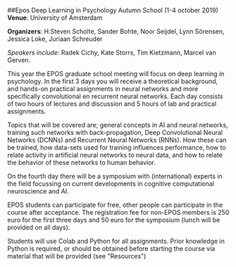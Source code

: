 ##Epos Deep Learning in Psychology Autumn School 
(1-4 october 2019)
**Venue**: University of Amsterdam

**Organizers**: H.Steven Scholte, Sander Bohte, Noor Seijdel, Lynn Sörensen, Jessica Loke, Juriaan Schreuder

*Speakers include*: Radek Cichy, Kate Storrs, Tim Kietzmann, Marcel van Gerven. 


This year the EPOS graduate school meeting will focus on deep learning in psychology. 
In the first 3 days you will receive a theoretical background, and hands-on practical assignments in neural networks and more specifically convolutional en recurrent neural networks. Each day consists of two hours of lectures and discussion and 5 hours of lab and practical assignments. 

Topics that will be covered are; general concepts in AI and neural networks, training such networks with back-propagation, Deep Convolutional Neural Networks (DCNNs) and Recurrent Neural Networks (RNNs). How these can be trained, how data-sets used for training influences performance, how to relate activity in artificial neural networks to neural data, and how to relate the behavior of these networks to human behavior.

On the fourth day there will be a symposium with (international) experts in the field focussing on current developments in cognitive computational neuroscience and AI. 

EPOS students can participate for free, other people can participate in the course after acceptance. The registration fee for non-EPOS members is 250 euro for the first three days and 50 euro for the symposium (lunch will be provided on all days). 

Students will use Colab and Python for all assignments. Prior knowledge in Python is required, or should be obtained before starting the course via material that will be provided (see "Resources")

